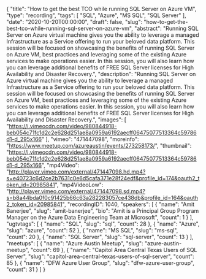 {
  "title": "How to get the best TCO while running SQL Server on Azure VM",
  "type": "recording",
  "tags": [
    "SQL",
    "Azure",
    "MS SQL",
    "SQL Server"
  ],
  "date": "2020-10-20T00:00:00",
  "draft": false,
  "slug": "how-to-get-the-best-tco-while-running-sql-server-on-azure-vm",
  "abstract": "Running SQL Server on Azure virtual machine gives you the ability to leverage a managed Infrastructure as a Service offering to run your beloved data platform. This session will be focused on showcasing the benefits of running SQL Server on Azure VM, best practices and leveraging some of the existing Azure services to make operations easier. In this session, you will also learn how you can leverage additional benefits of FREE SQL Server licenses for High Availability and Disaster Recovery.",
  "description": "Running SQL Server on Azure virtual machine gives you the ability to leverage a managed Infrastructure as a Service offering to run your beloved data platform. This session will be focused on showcasing the benefits of running SQL Server on Azure VM, best practices and leveraging some of the existing Azure services to make operations easier. In this session, you will also learn how you can leverage additional benefits of FREE SQL Server licenses for High Availability and Disaster Recovery.",
  "images": [
    "https://i.vimeocdn.com/video/980844918-beb054c71fc1d2c2e628d251ae8a0959a6192aecff06475077513364c59786d1-d_295x166"
  ],
  "vimeo": "471447098",
  "moreinfo": "https://www.meetup.com/azureaustin/events/273258173/",
  "thumbnail": "https://i.vimeocdn.com/video/980844918-beb054c71fc1d2c2e628d251ae8a0959a6192aecff06475077513364c59786d1-d_295x166",
  "mp4Video": "http://player.vimeo.com/external/471447098.hd.mp4?s=e40723c6d2ce2b7631c0e6d5cafa371e28f24edf&profile_id=174&oauth2_token_id=20985841",
  "mp4VideoLow": "http://player.vimeo.com/external/471447098.sd.mp4?s=b8a44bda0f0c91425b66c63a282283057ce438db&profile_id=164&oauth2_token_id=20985841",
  "recordingID": 1040,
  "speakers": [
    {
      "name": "Amit Banerjee",
      "slug": "amit-banerjee",
      "bio": "Amit is a Principal Group Program Manager on the Azure Data Engineering Team at Microsoft",
      "count": 1
    }
  ],
  "ugtvtags": [
    {
      "name": "SQL",
      "slug": "sql",
      "count": 28
    },
    {
      "name": "Azure",
      "slug": "azure",
      "count": 52
    },
    {
      "name": "MS SQL",
      "slug": "ms-sql",
      "count": 20
    },
    {
      "name": "SQL Server",
      "slug": "sql-server",
      "count": 13
    }
  ],
  "meetups": [
    {
      "name": "Azure Austin Meetup",
      "slug": "azure-austin-meetup",
      "count": 69
    },
    {
      "name": "Capitol Area Central Texas Users of SQL Server",
      "slug": "capitol-area-central-texas-users-of-sql-server",
      "count": 85
    },
    {
      "name": "DFW Azure User Group",
      "slug": "dfw-azure-user-group",
      "count": 31
    }
  ]
}